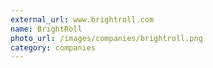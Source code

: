 ```yaml
---
external_url: www.brightroll.com
name: BrightRoll
photo_url: /images/companies/brightroll.png
category: companies
---
```

